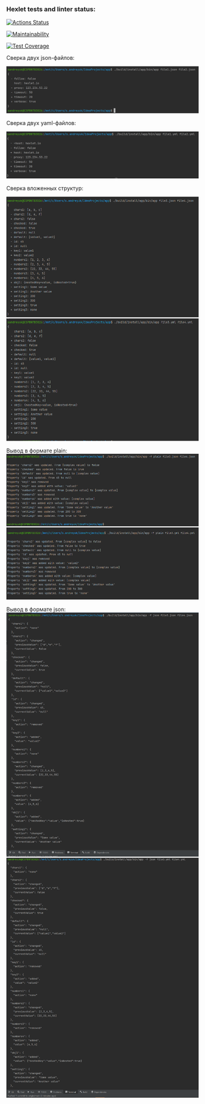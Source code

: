 ### Hexlet tests and linter status:
[![Actions Status](https://github.com/Aphie/java-project-lvl2/workflows/hexlet-check/badge.svg)](https://github.com/Aphie/java-project-lvl2/actions)

[![Maintainability](https://api.codeclimate.com/v1/badges/cb97bd71da8432cdc0ff/maintainability)](https://codeclimate.com/github/Aphie/java-project-lvl2/maintainability)

[![Test Coverage](https://api.codeclimate.com/v1/badges/cb97bd71da8432cdc0ff/test_coverage)](https://codeclimate.com/github/Aphie/java-project-lvl2/test_coverage)

Сверка двух json-файлов:

![Сверка двух json - файлов](https://github.com/Aphie/java-project-lvl2/blob/main/app/screenshots/Prj2%20-%20screen1.png)

Сверка двух yaml-файлов:

![Сверка двух yaml - файлов](https://github.com/Aphie/java-project-lvl2/blob/main/app/screenshots/Prj2-screen2.png)

Сверка вложенных структур:

![Сверка вложенных структур - json](https://github.com/Aphie/java-project-lvl2/blob/main/app/screenshots/compare%20nested%20json.png)
![Сверка вложенных структур - yaml](https://github.com/Aphie/java-project-lvl2/blob/main/app/screenshots/compare%20nested%20yml.png)

Вывод в формате plain:
![Вывод в формате plain - json](https://github.com/Aphie/java-project-lvl2/blob/main/app/screenshots/plain%20json.png)
![Вывод в формате plain - yaml](https://github.com/Aphie/java-project-lvl2/blob/main/app/screenshots/plain%20yml.png)

Вывод в формате json:
![Вывод в формате json - json](https://github.com/Aphie/java-project-lvl2/blob/main/app/screenshots/jsonformat%20json.png)
![Вывод в формате json - yaml](https://github.com/Aphie/java-project-lvl2/blob/main/app/screenshots/jsonformat%20yml.png)